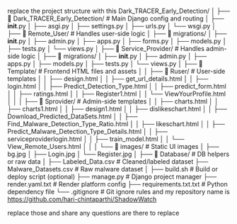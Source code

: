 replace the project structure with this 
Dark_TRACER_Early_Detection/
│
├── 📁 Dark_TRACER_Early_Detection/        # Main Django config and routing
│   ├── __init__.py
│   ├── asgi.py
│   ├── settings.py
│   ├── urls.py
│   └── wsgi.py
│
├── 📁 Remote_User/                        # Handles user-side logic
│   ├── 📁 migrations/
│   ├── __init__.py
│   ├── admin.py
│   ├── apps.py
│   ├── forms.py
│   ├── models.py
│   ├── tests.py
│   └── views.py
│
├── 📁 Service_Provider/                   # Handles admin-side logic
│   ├── 📁 migrations/
│   ├── __init__.py
│   ├── admin.py
│   ├── apps.py
│   ├── models.py
│   ├── tests.py
│   └── views.py
│
├── 📁 Template/                           # Frontend HTML files and assets
│
│   ├── 📁 Ruser/                           # User-side templates
│   │   ├── design.html
│   │   ├── get_url_details.html
│   │   ├── login.html
│   │   ├── Predict_Detection_Type.html
│   │   ├── predict_form.html
│   │   ├── ratings.html
│   │   ├── Register1.html
│   │   └── ViewYourProfile.html
│   │
│   ├── 📁 Sprovider/                       # Admin-side templates
│   │   ├── charts.html
│   │   ├── charts1.html
│   │   ├── design1.html
│   │   ├── dislikeschart.html
│   │   ├── Download_Predicted_DataSets.html
│   │   ├── Find_Malware_Detection_Type_Ratio.html
│   │   ├── likeschart.html
│   │   ├── Predict_Malware_Detection_Type_Details.html
│   │   ├── serviceproviderlogin.html
│   │   ├── train_model.html
│   │   └── View_Remote_Users.html
│   │
│   └── 📁 images/                          # Static UI images
│       ├── bg.jpg
│       ├── Login.jpg
│       └── Register.jpg
│
├── 📁 Database/                           # DB helpers or raw data
│
├── Labeled_Data.csv                      # Cleaned/labeled dataset
├── Malware_Datasets.csv                  # Raw malware dataset
│
├── build.sh                              # Build or deploy script (optional)
├── manage.py                             # Django project manager
├── render.yaml.txt                       # Render platform config
├── requirements.txt.txt                  # Python dependency file
└── .gitignore                            # Git ignore rules
and my repository name is https://github.com/hari-chintaparthi/ShadowWatch

replace those and share any questions are there to replace
